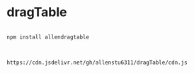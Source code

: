 # dragTable


<pre>
<code>
npm install allendragtable 
</code>
</pre>

<pre>
<code>
https://cdn.jsdelivr.net/gh/allenstu6311/dragTable/cdn.js
</code>
</pre>
